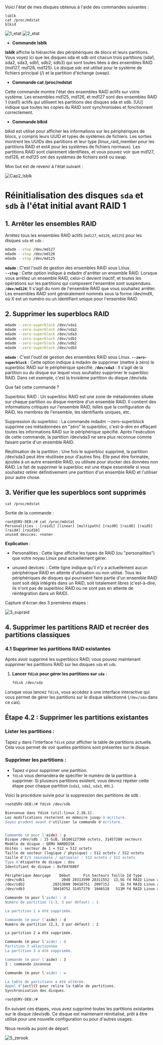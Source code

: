 Voici l'état de mes disques obtenus à l'aide des commandes suivantes :

```
lsblk
cat /proc/mdstat
blkid
```

![1_etat](https://github.com/user-attachments/assets/27b45d91-f050-4e4d-83fc-f4a500921669)
![2_etat](https://github.com/user-attachments/assets/10672a9c-2a54-4f69-8ce1-077fb165ae8e)



- **Commande lsblk**

**lsblk** affiche la hiérarchie des périphériques de blocs et leurs partitions.
Vous voyez ici que les disques sda et sdb ont chacun trois partitions (sda1, sda2, sda3, sdb1, sdb2, sdb3) qui sont toutes liées à des ensembles RAID (md127, md126, md125).
Le disque sdc est utilisé pour le système de fichiers principal (/) et la partition d'échange (swap).

- **Commande cat /proc/mdstat**

Cette commande montre l'état des ensembles RAID actifs sur votre système.
Les ensembles md125, md126, et md127 sont des ensembles RAID 1 (raid1) actifs qui utilisent les partitions des disques sda et sdb.
[UU] indique que toutes les copies du RAID sont synchronisées et fonctionnent correctement.

- **Commande blkid**

blkid est utilisé pour afficher les informations sur les périphériques de blocs, y compris leurs UUID et types de systèmes de fichiers.
Les sorties montrent les UUIDs des partitions et leur type (linux_raid_member pour les partitions RAID et ext4 pour les systèmes de fichiers normaux).
Les partitions RAID sont clairement identifiées, et vous pouvez voir que md127, md126, et md125 ont des systèmes de fichiers ext4 ou swap.

Mon but est de revenir à l'état suivant :   

![Cap2_lsblk](https://github.com/user-attachments/assets/148abcb7-8c55-4518-bf33-a83d006cea81)

# Réinitialisation des disques `sda` et `sdb` à l'état initial avant RAID 1

## 1. Arrêter les ensembles RAID
Arrêtez tous les ensembles RAID actifs (`md127`, `md126`, `md125`) pour les disques `sda` et `sdb` :

```bash
mdadm --stop /dev/md127
mdadm --stop /dev/md126
mdadm --stop /dev/md125
```
**`mdadm`** : C'est l'outil de gestion des ensembles RAID sous Linux.    
**`--stop`** : Cette option indique à mdadm d'arrêter un ensemble RAID. Lorsque vous arrêtez un ensemble RAID, celui-ci devient inactif, et toutes les opérations sur les partitions qui composent l'ensemble sont suspendues.   
**`/dev/md126`**: Il s'agit du nom de l'ensemble RAID que vous souhaitez arrêter. Les ensembles RAID sont généralement nommés sous la forme /dev/mdX, où X est un numéro ou un identifiant unique pour l'ensemble RAID.   

## 2. Supprimer les superblocs RAID

```bash
mdadm --zero-superblock /dev/sda1
mdadm --zero-superblock /dev/sda2
mdadm --zero-superblock /dev/sda3
mdadm --zero-superblock /dev/sdb1
mdadm --zero-superblock /dev/sdb2
mdadm --zero-superblock /dev/sdb3
```
**`mdadm`** : C'est l'outil de gestion des ensembles RAID sous Linux.
**`--zero-superblock`** : Cette option indique à mdadm de supprimer (mettre à zéro) le superbloc RAID sur le périphérique spécifié.
**`/dev/sda3`** : Il s'agit de la partition ou du disque sur lequel vous souhaitez supprimer le superbloc RAID. Dans cet exemple, c'est la troisième partition du disque /dev/sda.

Que fait cette commande ?

Superbloc RAID : Un superbloc RAID est une zone de métadonnées située sur chaque partition ou disque membre d'un ensemble RAID. Il contient des informations critiques sur l'ensemble RAID, telles que la configuration du RAID, les membres de l'ensemble, les identifiants uniques, etc.    

Suppression du superbloc : La commande mdadm --zero-superblock supprime ces métadonnées en "zéro" le superbloc, c'est-à-dire en effaçant toutes les informations RAID sur le périphérique spécifié. Après l'exécution de cette commande, la partition /dev/sda3 ne sera plus reconnue comme faisant partie d'un ensemble RAID.   

Réutilisation de la partition : Une fois le superbloc supprimé, la partition /dev/sda3 peut être réutilisée pour d'autres fins. Elle peut être formatée, ajoutée à un autre ensemble RAID, ou utilisée pour stocker des données non RAID. Le fait de supprimer le superbloc est une étape essentielle si vous souhaitez retirer définitivement une partition d'un ensemble RAID et l'utiliser pour autre chose.   


## 3. Vérifier que les superblocs sont supprimés

```
cat /proc/mdstat
```

Sortie de la commande :

```
root@SRV-DEB:/# cat /proc/mdstat
Personalities : [raid1] [linear] [multipath] [raid0] [raid6] [raid5] [raid4] [raid10]
unused devices: <none>
```

**Explication** :

- Personalities :
Cette ligne affiche les types de RAID (ou "personalities") que votre noyau Linux peut actuellement gérer. 

- unused devices: <none> :
Cette ligne indique qu'il n'y a actuellement aucun périphérique RAID en attente d'utilisation ou non utilisé. Tous les périphériques de disques qui pourraient faire partie d'un ensemble RAID sont soit déjà intégrés dans un RAID, soit totalement libres (c'est-à-dire, ils n'ont pas de superbloc RAID ou ne sont pas en attente de réintégration dans un RAID).

Capture d'écran des 3 premières étapes :

![3_supraid](https://github.com/user-attachments/assets/ca09cf68-c116-4f22-9153-6909ef0de4c5)

## 4. Supprimer les partitions RAID et recréer des partitions classiques

### 4.1 Supprimer les partitions RAID existantes
Après avoir supprimé les superblocs RAID, vous pouvez maintenant supprimer les partitions RAID sur les disques `sda` et `sdb`.

1. **Lancer `fdisk` pour gérer les partitions sur `sda`** :
   
   ```bash
   fdisk /dev/sda

Lorsque vous lancez `fdisk`, vous accédez à une interface interactive qui vous permet de gérer les partitions sur le disque sélectionné (`/dev/sda` dans ce cas).

## Étape 4.2 : Supprimer les partitions existantes

### Lister les partitions :

Tapez `p` dans l'interface `fdisk` pour afficher la table de partitions actuelle. Cela vous permet de voir quelles partitions sont présentes sur le disque.

### Supprimer les partitions :

- Tapez `d` pour supprimer une partition.
- `fdisk` vous demandera de spécifier le numéro de la partition à supprimer. Si plusieurs partitions existent, vous devrez répéter cette étape pour chaque partition (`sda1`, `sda2`, `sda3`, etc.).

Voici la procédure suivie pour la suppression des partitions de sdb :

```bash
root@SRV-DEB:/# fdisk /dev/sdb

Bienvenue dans fdisk (util-linux 2.38.1).
Les modifications resteront en mémoire jusqu'à écriture.
Soyez prudent avant d'utiliser la commande d'écriture.


Commande (m pour l'aide) : p
Disque /dev/sdb : 15 GiB, 16106127360 octets, 31457280 secteurs
Modèle de disque : QEMU HARDDISK
Unités : secteur de 1 × 512 = 512 octets
Taille de secteur (logique / physique) : 512 octets / 512 octets
taille d'E/S (minimale / optimale) : 512 octets / 512 octets
Type d'étiquette de disque : dos
Identifiant de disque : 0xf847608f

Périphérique Amorçage    Début      Fin Secteurs Taille Id Type
/dev/sdb1                 2048 28313599 28311552  13,5G fd RAID Linux autodétecté
/dev/sdb2             28313600 30410751  2097152     1G fd RAID Linux autodétecté
/dev/sdb3             30410752 31457279  1046528   511M fd RAID Linux autodétecté

Commande (m pour l'aide) : d
Numéro de partition (1-3, 3 par défaut) : 1

La partition 1 a été supprimée.

Commande (m pour l'aide) : d
Numéro de partition (2,3, 3 par défaut) : 2

La partition 2 a été supprimée.

Commande (m pour l'aide) : d
Partition 3 sélectionnée
La partition 3 a été supprimée.

Commande (m pour l'aide) : 3
3 : commande inconnue

Commande (m pour l'aide) : w

La table de partitions a été altérée.
Appel d'ioctl() pour relire la table de partitions.
Synchronisation des disques.

root@SRV-DEB:/# 
```
En suivant ces étapes, vous avez supprimé toutes les partitions existantes sur le disque /dev/sdb. Ce disque est maintenant réinitialisé, prêt à être utilisé pour une nouvelle configuration ou pour d'autres usages.

Nous revoilà au point de départ.

![5_zerook](https://github.com/user-attachments/assets/19e26dc2-be26-461f-b49c-2c9be12b73f0)

